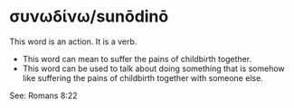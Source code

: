 # συνωδίνω/sunōdinō
This word is an action. It is a verb.
* This word can mean to suffer the pains of childbirth together.
* This word can be used to talk about doing something that is somehow like suffering the pains of childbirth together with someone else.

See: Romans 8:22
